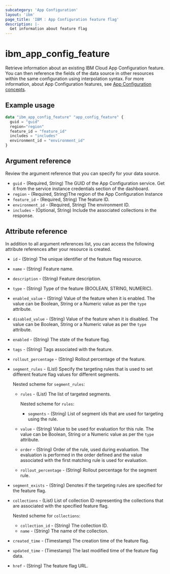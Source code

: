 ```yaml
---
subcategory: 'App Configuration'
layout: 'ibm'
page_title: 'IBM : App Configuration feature flag'
description: |-
  Get information about feature flag
---
```


# ibm_app_config_feature

Retrieve information about an existing IBM Cloud App Configuration feature. You can then reference the fields of the data source in other resources within the same configuration using interpolation syntax. For more information, about App Configuration features, see [App Configuration concepts](https://cloud.ibm.com//docs/app-configuration?topic=app-configuration-ac-overview).

## Example usage

```terraform
data "ibm_app_config_feature" "app_config_feature" {
  guid = "guid"
  region="region"
  feature_id = "feature_id"
  includes = "includes"
  environment_id = "environment_id"
}
```

## Argument reference

Review the argument reference that you can specify for your data source.

- `guid` - (Required, String) The GUID of the App Configuration service. Get it from the service instance credentials section of the dashboard.
- `region` - (Required, String)The region of the App Configuration Instance
- `feature_id` - (Required, String) The feature ID.
- `environment_id` - (Required, String) The environment ID.
- `includes` - (Optional, String) Include the associated collections in the response.

## Attribute reference

In addition to all argument references list, you can access the following attribute references after your resource is created.

- `id` - (String) The unique identifier of the feature flag resource.
- `name` - (String) Feature name.
- `description` - (String) Feature description.
- `type` - (String) Type of the feature (BOOLEAN, STRING, NUMERIC).
- `enabled_value` - (String) Value of the feature when it is enabled. The value can be Boolean, String or a Numeric value as per the `type` attribute.
- `disabled_value` - (String) Value of the feature when it is disabled. The value can be Boolean, String or a Numeric value as per the `type` attribute.
- `enabled` - (String) The state of the feature flag.
- `tags` - (String) Tags associated with the feature.
- `rollout_percentage` - (String) Rollout percentage of the feature.
- `segment_rules` - (List) Specify the targeting rules that is used to set different feature flag values for different segments.

  Nested scheme for `segment_rules`:
  - `rules` - (List) The list of targeted segments.

    Nested scheme for `rules`:
    - `segments` - (String) List of segment ids that are used for targeting using the rule.
  - `value` - (String) Value to be used for evaluation for this rule. The value can be Boolean, String or a Numeric value as per the `type` attribute.
  - `order` - (String) Order of the rule, used during evaluation. The evaluation is performed in the order defined and the value associated with the first matching rule is used for evaluation.
  - `rollout_percentage` - (String) Rollout percentage for the segment rule.
- `segment_exists` - (String) Denotes if the targeting rules are specified for the feature flag.
- `collections` - (List) List of collection ID representing the collections that are associated with the specified feature flag. 

  Nested scheme for `collections`:

  - `collection_id` - (String) The collection ID.
  - `name` - (String) The name of the collection.
- `created_time` - (Timestamp) The creation time of the feature flag.
- `updated_time` - (Timestamp) The last modified time of the feature flag data.
- `href` - (String) The feature flag URL.
